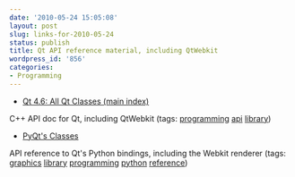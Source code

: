 ```yaml
---
date: '2010-05-24 15:05:08'
layout: post
slug: links-for-2010-05-24
status: publish
title: Qt API reference material, including QtWebkit
wordpress_id: '856'
categories:
- Programming
---
```


  * [Qt 4.6: All Qt Classes (main index)](http://doc.trolltech.com/4.6/classes.html)


C++ API doc for Qt, including QtWebkit (tags: [programming](http://delicious.com/eob/programming) [api](http://delicious.com/eob/api) [library](http://delicious.com/eob/library))


  * [PyQt's Classes](http://www.riverbankcomputing.co.uk/static/Docs/PyQt4/html/classes.html)


API reference to Qt's Python bindings, including the Webkit renderer (tags: [graphics](http://delicious.com/eob/graphics) [library](http://delicious.com/eob/library) [programming](http://delicious.com/eob/programming) [python](http://delicious.com/eob/python) [reference](http://delicious.com/eob/reference))



